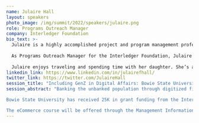 ```yaml
---
name: Julaire Hall
layout: speakers
photo_image: /img/summit/2022/speakers/julaire.png
role: Programs Outreach Manager
company: Interledger Foundation
bio_text: >-
  Julaire is a highly accomplished project and program management professional with 10+ years of extensive experience in planning, executing, and overseeing the successful delivery of programs in government and the global services sector. She’s previously worked for Jamaica’s investment and promotions agency and the private sector-led industry outsourcing association.
  
  As Programs Outreach Manager for the Interledger Foundation, Julaire will help build the programmatic aspects of the Foundation.
  
  Julaire enjoys traveling and spending time with her daughter. She’s a children’s book author and blogger.
linkedin_link: https://www.linkedin.com/in/julairefhall/
twitter_link: https://twitter.com/JulaireHall
session_title: "Including GenZ in Digital Affairs: Bowie State University Share-Out"
session_abstract: "Banking the unbanked population through digitized financial inclusion may bring positive change in the lives of underprivileged populations and economies globally. What better way to prepare for such change than engaging future change makers, thought leaders and activists to be informed and equipped with the knowledge to enable a more equitable digital financial ecosystem?

Bowie State University has received 25K in grant funding from the Interledger Foundation to execute an undergraduate course with students exploring open payments technologies, digital financial systems and issues in eCommerce. BSU will also create content for the community and other institutions to help increase equitable and inclusive participation.

The eCommerce course will be offered through the Management Information Systems Department in the College of Business to students enrolled in Information Systems, Marketing, Entrepreneurship, Management, and Accounting Computer Science, Security, and Technology. Each student will be able to interact with mentors, practitioners, and open web payment advocates. The course model is a funnel from broad foundation concepts to the role of web payments to foster more efficient and equitable commerce."
---
```


